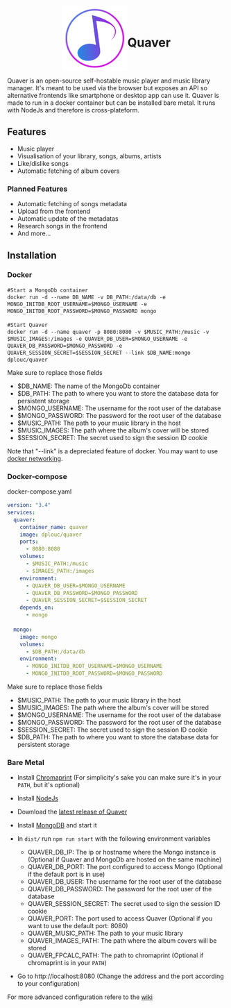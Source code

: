 <div style="display:flex; wrap-direction:row;margin:0 auto;width:fit-content;">
<img src="front/img/logo.svg" height="150">
<h1 style="align-self:center;">Quaver</h1>
</div>

Quaver is an open-source self-hostable music player and music library manager. It's meant to be used via the browser but exposes an API so alternative frontends like smartphone or desktop app can use it.
Quaver is made to run in a docker container but can be installed bare metal. It runs with NodeJs and therefore is cross-plateform.

## Features
- Music player
- Visualisation of your library, songs, albums, artists
- Like/dislike songs
- Automatic fetching of album covers

### Planned Features
- Automatic fetching of songs metadata
- Upload from the frontend
- Automatic update of the metadatas
- Research songs in the frontend
- And more...
  
## Installation
### Docker
```shell
#Start a MongoDb container
docker run -d --name DB_NAME -v DB_PATH:/data/db -e MONGO_INITDB_ROOT_USERNAME=$MONGO_USERNAME -e MONGO_INITDB_ROOT_PASSWORD=$MONGO_PASSWORD mongo

#Start Quaver
docker run -d --name quaver -p 8080:8080 -v $MUSIC_PATH:/music -v $MUSIC_IMAGES:/images -e QUAVER_DB_USER=$MONGO_USERNAME -e QUAVER_DB_PASSWORD=$MONGO_PASSWORD -e QUAVER_SESSION_SECRET=$SESSION_SECRET --link $DB_NAME:mongo dplouc/quaver
```
Make sure to replace those fields
- $DB_NAME: The name of the MongoDb container
- $DB_PATH: The path to where you want to store the database data for persistent storage
- $MONGO_USERNAME: The username for the root user of the database
- $MONGO_PASSWORD: The password for the root user of the database
- $MUSIC_PATH: The path to your music library in the host
- $MUSIC_IMAGES: The path where the album's cover will be stored
- $SESSION_SECRET: The secret used to sign the session ID cookie

Note that "--link" is a depreciated feature of docker. You may want to use [docker networking](https://docs.docker.com/network/).

### Docker-compose
docker-compose.yaml
```yaml
version: "3.4"
services:
  quaver:
    container_name: quaver
    image: dplouc/quaver
    ports:
      - 8080:8080
    volumes:
      - $MUSIC_PATH:/music
      - $IMAGES_PATH:/images
    environment:
      - QUAVER_DB_USER=$MONGO_USERNAME
      - QUAVER_DB_PASSWORD=$MONGO_PASSWORD
      - QUAVER_SESSION_SECRET=$SESSION_SECRET
    depends_on:
      - mongo

  mongo:
    image: mongo
    volumes:
      - $DB_PATH:/data/db
    environment:
      - MONGO_INITDB_ROOT_USERNAME=$MONGO_USERNAME
      - MONGO_INITDB_ROOT_PASSWORD=$MONGO_PASSWORD
```
Make sure to replace those fields
- $MUSIC_PATH: The path to your music library in the host
- $MUSIC_IMAGES: The path where the album's cover will be stored
- $MONGO_USERNAME: The username for the root user of the database
- $MONGO_PASSWORD: The password for the root user of the database
- $SESSION_SECRET: The secret used to sign the session ID cookie
- $DB_PATH: The path to where you want to store the database data for persistent storage

### Bare Metal
- Install [Chromaprint](https://acoustid.org/chromaprint) (For simplicity's sake you can make sure it's in your ```PATH```, but it's optional)
- Install [NodeJs](https://nodejs.org)
- Download the [latest release of Quaver](https://github.com/LeoDPlouc/Quaver/releases)
- Install [MongoDB](https://www.mongodb.com/try/download/community) and start it
- In ```dist/``` run ```npm run start``` with the following environment variables

    - QUAVER_DB_IP: The ip or hostname where the Mongo instance is (Optional if Quaver and MongoDb are hosted on the same machine)
    - QUAVER_DB_PORT: The port configured to access Mongo (Optional if the default port is in use)
    - QUAVER_DB_USER: The username for the root user of the database
    - QUAVER_DB_PASSWORD: The password for the root user of the database
    - QUAVER_SESSION_SECRET: The secret used to sign the session ID cookie
    - QUAVER_PORT: The port used to access Quaver (Optional if you want to use the default port: 8080)
    - QUAVER_MUSIC_PATH: The path to your music library
    - QUAVER_IMAGES_PATH: The path where the album covers will be stored
    - QUAVER_FPCALC_PATH: The path to chromaprint (Optional if chromaprint is in your ```PATH```)

- Go to http://localhost:8080 (Change the address and the port according to your configuration)

For more advanced configuration refere to the [wiki](https://github.com/LeoDPlouc/Quaver/wiki)